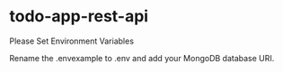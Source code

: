 # todo-app-rest-api

Please
Set Environment Variables

Rename the .envexample to .env and add your MongoDB database URI.
